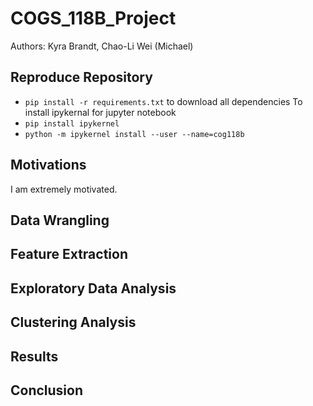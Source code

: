 # COGS_118B_Project
Authors: Kyra Brandt, Chao-Li Wei (Michael)
## Reproduce Repository
* `pip install -r requirements.txt` to download all dependencies
To install ipykernal for jupyter notebook
* `pip install ipykernel` 
* `python -m ipykernel install --user --name=cog118b` 
## Motivations
I am extremely motivated.
## Data Wrangling 
## Feature Extraction
## Exploratory Data Analysis
## Clustering Analysis
## Results
## Conclusion